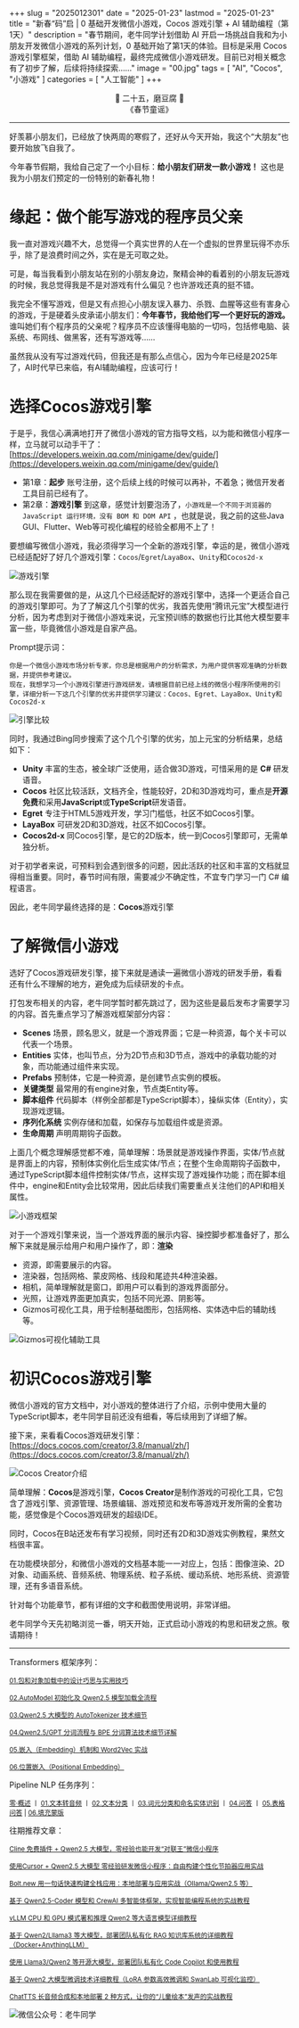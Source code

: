+++
slug = "2025012301"
date = "2025-01-23"
lastmod = "2025-01-23"
title = "新春“码”启 | 0 基础开发微信小游戏，Cocos 游戏引擎 + AI 辅助编程（第1天）"
description = "春节期间，老牛同学计划借助 AI 开启一场挑战自我和为小朋友开发微信小游戏的系列计划，0 基础开始了第1天的体验。目标是采用 Cocos 游戏引擎框架，借助 AI 辅助编程，最终完成微信小游戏研发。目前已对相关概念有了初步了解，后续将持续探索……"
image = "00.jpg"
tags = [ "AI", "Cocos", "小游戏" ]
categories = [ "人工智能" ]
+++

<center>🎉 二十五，磨豆腐 🎉</center>

<center>《春节童谣》</center>

---

好羡慕小朋友们，已经放了快两周的寒假了，还好从今天开始，我这个“大朋友”也要开始放飞自我了。

今年春节假期，我给自己定了一个小目标：**给小朋友们研发一款小游戏！** 这也是我为小朋友们预定的一份特别的新春礼物！

# 缘起：做个能写游戏的程序员父亲

我一直对游戏兴趣不大，总觉得一个真实世界的人在一个虚拟的世界里玩得不亦乐乎，除了是浪费时间之外，实在是无可取之处。

可是，每当我看到小朋友站在别的小朋友身边，聚精会神的看着别的小朋友玩游戏的时候，我总觉得我是不是对游戏有什么偏见？也许游戏还真的挺不错。

我完全不懂写游戏，但是又有点担心小朋友误入暴力、杀戮、血腥等这些有害身心的游戏，于是硬着头皮承诺小朋友们：**今年春节，我给他们写一个更好玩的游戏。** 谁叫她们有个程序员的父亲呢？程序员不应该懂得电脑的一切吗，包括修电脑、装系统、布网线、做黑客，还有写游戏等……

虽然我从没有写过游戏代码，但我还是有那么点信心，因为今年已经是2025年了，AI时代早已来临，有AI辅助编程，应该可行！

# 选择Cocos游戏引擎

于是乎，我信心满满地打开了微信小游戏的官方指导文档，以为能和微信小程序一样，立马就可以动手干了：[https://developers.weixin.qq.com/minigame/dev/guide/](https://developers.weixin.qq.com/minigame/dev/guide/)

+ 第1章：**起步** 账号注册，这个后续上线的时候可以再补，不着急；微信开发者工具目前已经有了。
+ 第2章：**游戏引擎** 到这章，感觉计划要泡汤了，`小游戏是一个不同于浏览器的 JavaScript 运行环境，没有 BOM 和 DOM API` ，也就是说，我之前的这些Java GUI、Flutter、Web等可视化编程的经验全都用不上了！

要想编写微信小游戏，我必须得学习一个全新的游戏引擎，幸运的是，微信小游戏已经适配好了好几个游戏引擎：`Cocos`/`Egret`/`LayaBox`、`Unity`和`Cocos2d-x`

![游戏引擎](21.jpg)

那么现在我需要做的是，从这几个已经适配好的游戏引擎中，选择一个更适合自己的游戏引擎即可。为了了解这几个引擎的优劣，我首先使用“腾讯元宝”大模型进行分析，因为考虑到对于微信小游戏来说，元宝预训练的数据也行比其他大模型要丰富一些，毕竟微信小游戏是自家产品。

Prompt提示词：

```
你是一个微信小游戏市场分析专家，你总是根据用户的分析需求，为用户提供客观准确的分析数据，并提供参考建议。
现在，我想学习一个小游戏引擎进行游戏研发，请根据目前已经上线的微信小程序所使用的引擎，详细分析一下这几个引擎的优劣并提供学习建议：Cocos、Egret、LayaBox、Unity和Cocos2d-x
```

![引擎比较](22.jpg)

同时，我通过Bing同步搜索了这个几个引擎的优劣，加上元宝的分析结果，总结如下：

+ **Unity** 丰富的生态，被全球广泛使用，适合做3D游戏，可惜采用的是 **C#** 研发语音。
+ **Cocos** 社区比较活跃，文档齐全，性能较好，2D和3D游戏均可，重点是**开源免费**和采用**JavaScript**或**TypeScript**研发语音。
+ **Egret** 专注于HTML5游戏开发，学习门槛低，社区不如Cocos引擎。
+ **LayaBox** 可研发2D和3D游戏，社区不如Cocos引擎。
+ **Cocos2d-x** 同Cocos引擎，是它的2D版本，统一到Cocos引擎即可，无需单独分析。

对于初学者来说，可预料到会遇到很多的问题，因此活跃的社区和丰富的文档就显得相当重要。同时，春节时间有限，需要减少不确定性，不宜专门学习一门 C# 编程语言。

因此，老牛同学最终选择的是：**Cocos**游戏引擎

# 了解微信小游戏

选好了Cocos游戏研发引擎，接下来就是通读一遍微信小游戏的研发手册，看看还有什么不理解的地方，避免成为后续研发的卡点。

打包发布相关的内容，老牛同学暂时都先跳过了，因为这些是最后发布才需要学习的内容。首先重点学习了解游戏框架部分内容：

+ **Scenes** 场景，顾名思义，就是一个游戏界面；它是一种资源，每个关卡可以代表一个场景。
+ **Entities** 实体，也叫节点，分为2D节点和3D节点，游戏中的承载功能的对象，而功能通过组件来实现。
+ **Prefabs** 预制体，它是一种资源，是创建节点实例的模板。
+ **关键类型** 最常用的有engine对象，节点类Entity等。
+ **脚本组件** 代码脚本（样例全部都是TypeScript脚本），操纵实体（Entity），实现游戏逻辑。
+ **序列化系统** 实例存储和加载，如保存与加载组件或是资源。
+ **生命周期** 声明周期钩子函数。

上面几个概念理解感觉都不难，简单理解：场景就是游戏操作界面，实体/节点就是界面上的内容，预制体实例化后生成实体/节点；在整个生命周期钩子函数中，通过TypeScript脚本组件控制实体/节点，这样实现了游戏操作功能；而在脚本组件中，engine和Entity会比较常用，因此后续我们需要重点关注他们的API和相关属性。

![小游戏框架](23.jpg)

对于一个游戏引擎来说，当一个游戏界面的展示内容、操控脚步都准备好了，那么解下来就是展示给用户和用户操作了，即：**渲染**

+ 资源，即需要展示的内容。
+ 渲染器，包括网格、蒙皮网格、线段和尾迹共4种渲染器。
+ 相机，简单理解就是窗口，即用户可以看到的游戏界面部分。
+ 光照，让游戏界面更加真实，包括不同光源、阴影等。
+ Gizmos可视化工具，用于绘制基础图形，包括网格、实体选中后的辅助线等。

![Gizmos可视化辅助工具](24.jpg)

# 初识Cocos游戏引擎

微信小游戏的官方文档中，对小游戏的整体进行了介绍，示例中使用大量的TypeScript脚本，老牛同学目前还没有细看，等后续用到了详细了解。

接下来，来看看Cocos游戏研发引擎：[https://docs.cocos.com/creator/3.8/manual/zh/](https://docs.cocos.com/creator/3.8/manual/zh/)

![Cocos Creator介绍](31.jpg)

简单理解：**Cocos**是游戏引擎，**Cocos Creator**是制作游戏的可视化工具，它包含了游戏引擎、资源管理、场景编辑、游戏预览和发布等游戏开发所需的全套功能，感觉像是个Cocos游戏研发的超级IDE。

同时，Cocos在B站还发布有学习视频，同时还有2D和3D游戏实例教程，果然文档很丰富。

在功能模块部分，和微信小游戏的文档基本能一一对应上，包括：图像渲染、2D对象、动画系统、音频系统、物理系统、粒子系统、缓动系统、地形系统、资源管理，还有多语音系统。

针对每个功能章节，都有详细的文字和截图使用说明，非常详细。

老牛同学今天先初略浏览一番，明天开始，正式启动小游戏的构思和研发之旅。敬请期待！

---

Transformers 框架序列：

<small>[01.包和对象加载中的设计巧思与实用技巧](https://mp.weixin.qq.com/s/lAAIfl0YJRNrppp5-Vuusw)</small>

<small>[02.AutoModel 初始化及 Qwen2.5 模型加载全流程](https://mp.weixin.qq.com/s/WIbbrkf1HjVC1CtBNcU8Ow)</small>

<small>[03.Qwen2.5 大模型的 AutoTokenizer 技术细节](https://mp.weixin.qq.com/s/Shg30uUFByM0tKTi0rETfg)</small>

<small>[04.Qwen2.5/GPT 分词流程与 BPE 分词算法技术细节详解](https://mp.weixin.qq.com/s/GnoHXsIYKYFU1Xo4u5sE1w)</small>

<small>[05.嵌入（Embedding）机制和 Word2Vec 实战](https://mp.weixin.qq.com/s/qL9vpmNIM1eO9_lQq7QwlA)</small>

<small>[06.位置嵌入（Positional Embedding）](https://mp.weixin.qq.com/s/B0__TRnlI7zgwn0OhguvXA)</small>

Pipeline NLP 任务序列：

<small>[零·概述](https://mp.weixin.qq.com/s/FR4384AZV2FE2xtweSh9bA) 丨 [01.文本转音频](https://mp.weixin.qq.com/s/uN2BFIOxDFEh4T-W7tsPbg) 丨 [02.文本分类](https://mp.weixin.qq.com/s/9ccEDNfeGNf_Q9pO0Usg2w) 丨 [03.词元分类和命名实体识别](https://mp.weixin.qq.com/s/r2uFCwPZaMeDL_eiQsEmIQ) 丨 [04.问答](https://mp.weixin.qq.com/s/vOLVxRircw5wM1_rCqoAfg) 丨 [05.表格问答](https://mp.weixin.qq.com/s/Q0fWdw3ACVzQFldBScZ2Fw) | [06.填充蒙版](https://mp.weixin.qq.com/s/hMFCgYovHPVFOjOoihaUHw)</small>

往期推荐文章：

<small>[Cline 免费插件 + Qwen2.5 大模型，零经验也能开发“对联王”微信小程序](https://mp.weixin.qq.com/s/F-CUuaZwmqt6X7QkI_IrVA)</small>

<small>[使用Cursor + Qwen2.5 大模型 零经验研发微信小程序：自由构建个性化节拍器应用实战](https://mp.weixin.qq.com/s/vraegr_5AJG7bPo6mBgvbQ)</small>

<small>[Bolt.new 用一句话快速构建全栈应用：本地部署与应用实战（Ollama/Qwen2.5 等）](https://mp.weixin.qq.com/s/Mq8CvZKdpokbj3mK-h_SAQ)</small>

<small>[基于 Qwen2.5-Coder 模型和 CrewAI 多智能体框架，实现智能编程系统的实战教程](https://mp.weixin.qq.com/s/8f3xna9TRmxMDaY_cQhy8Q)</small>

<small>[vLLM CPU 和 GPU 模式署和推理 Qwen2 等大语言模型详细教程](https://mp.weixin.qq.com/s/KM-Z6FtVfaySewRTmvEc6w)</small>

<small>[基于 Qwen2/Lllama3 等大模型，部署团队私有化 RAG 知识库系统的详细教程（Docker+AnythingLLM）](https://mp.weixin.qq.com/s/PpY3k3kReKfQdeOJyrB6aw)</small>

<small>[使用 Llama3/Qwen2 等开源大模型，部署团队私有化 Code Copilot 和使用教程](https://mp.weixin.qq.com/s/vt1EXVWtwm6ltZVYtB4-Tg)</small>

<small>[基于 Qwen2 大模型微调技术详细教程（LoRA 参数高效微调和 SwanLab 可视化监控）](https://mp.weixin.qq.com/s/eq6K8_s9uX459OeUcRPEug)</small>

<small>[ChatTTS 长音频合成和本地部署 2 种方式，让你的“儿童绘本”发声的实战教程](https://mp.weixin.qq.com/s/9ldLuh3YLvx8oWvwnrSGUA)</small>

![微信公众号：老牛同学](https://ntopic.cn/WX-21.png)
